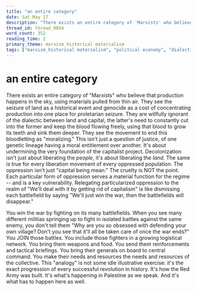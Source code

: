 ```yaml
---
title: "an entire category"
date: Sat May 17
description: "There exists an entire category of 'Marxists' who believe that production happens in the sky, using materials pulled from thin air."
thread_id: thread_0854
word_count: 352
reading_time: 2
primary_theme: marxism_historical materialism
tags: ["marxism_historical materialism", "political economy", "dialectics", "organizational theory"]
---
```


# an entire category

There exists an entire category of "Marxists" who believe that production happens in the sky, using materials pulled from thin air. They see the seizure of land as a historical event and genocide as a cost of concentrating production into one place for proletarian seizure. They are willfully ignorant of the dialectic between land and capital, the latter's need to constantly cut into the former and keep the blood flowing freely, using that blood to grow its teeth and sink them deeper. They see the movement to end this bloodletting as "moralizing." This isn't just a question of justice, of one genetic lineage having a moral entitlement over another. It's about undermining the very foundation of the capitalist project. Decolonization isn't just about liberating the *people*, it's about liberating the *land*. The same is true for every liberation movement of every oppressed population. The oppression isn't just "capital being mean." The cruelty is NOT the point. Each particular form of oppression serves a material function for the regime -- and is a key vulnerability. Relegating particularized oppression to the realm of "We'll deal with it by getting rid of capitalism" is like dismissing each battlefield by saying "We'll just win the war, then the battlefields will disappear."

You win the war by fighting on its many battlefields. When you see many different militias springing up to fight in isolated battles against the same enemy, you don't tell them "Why are you so obsessed with defending your own village? Don't you see that it'll all be taken care of once the war ends?" You JOIN those battles. You include those fighters in a growing logistical network. You bring them weapons and food. You send them reinforcements and tactical briefings. You bring their generals on board to central command. You make their needs and resources the needs and resources of the collective. This "analogy" is not some idle illustrative exercise: it's the exact progression of every successful revolution in history. It's how the Red Army was built. It's what's happening in Palestine as we speak. And it's what has to happen here as well.